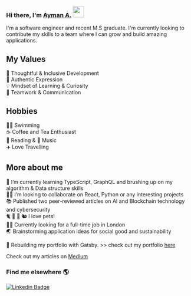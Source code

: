 ### Hi there, I'm  [Ayman A.](https://aymanx.io/)  <img src="https://media.giphy.com/media/hvRJCLFzcasrR4ia7z/giphy.gif" width="30px">
I'm a software engineer and recent M.S graduate. I'm currently looking to contribute my skills to a team where I can grow and build amazing applications. 

## My Values
🧠 Thoughtful & Inclusive Development   
💜 Authentic Expression   
💡 Mindset of Learning & Curiosity   
🙌 Teamwork & Communication 

## Hobbies 
🏊‍♂️  Swimming   
☕️ Coffee and Tea Enthusiast   
📖 Reading & 🎵 Music      
✈️ Love Travelling      

## More about me

🌱 I’m currently learning TypeScript, GraphQL and brushing up on my algorithm & Data structure skills     
👨‍💻 I’m looking to collaborate on React, Python or any interesting projects   
📚 Published two peer-reviewed articles on AI and Blockchain technology and cybersecurity  
🐈  🐶  🐹  🐿  I love pets!   
🙋‍♂️ Currently looking for a full-time job in London    
🌏 Brainstorming application ideas for social good and sustainability 


🔧 Rebuilding my portfolio with Gatsby. >> check out my portfolio [here](https://aymanx.io/)

 

Check out my articles on [Medium](https://aymanx.medium.com/)

### Find me elsewhere 🌎 

[![Linkedin Badge](https://img.shields.io/badge/-LinkedIn-blue?style=flat-square&logo=Linkedin&logoColor=white&link=https://www.linkedin.com/in/ayman-io/)](https://www.linkedin.com/in/ayman-io/)  


